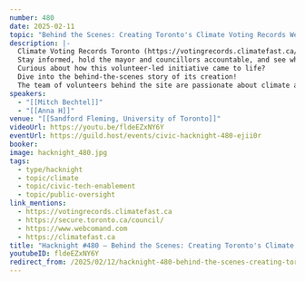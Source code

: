 ```yaml
---
number: 480
date: 2025-02-11
topic: "Behind the Scenes: Creating Toronto's Climate Voting Records Website"
description: |-
  Climate Voting Records Toronto (https://votingrecords.climatefast.ca/) is your go-to interactive tool for tracking how Toronto City Council votes on crucial climate and environmental policies.
  Stay informed, hold the mayor and councillors accountable, and see where they stand on key issues like transit, cycling, food, TransformTO, energy, climate justice, and more.
  Curious about how this volunteer-led initiative came to life?
  Dive into the behind-the-scenes story of its creation!
  The team of volunteers behind the site are passionate about climate action and government transparency.  This diverse group includes researchers, data analysts, a UX designer, web developers, policy advocates, and community organizers, all working together to track and present Toronto City Council’s climate-related voting records in an accessible way.
speakers:
  - "[[Mitch Bechtel]]"
  - "[[Anna H]]"
venue: "[[Sandford Fleming, University of Toronto]]"
videoUrl: https://youtu.be/fldeEZxNY6Y
eventUrl: https://guild.host/events/civic-hacknight-480-ejii0r
booker: 
image: hacknight_480.jpg
tags:
  - type/hacknight
  - topic/climate
  - topic/civic-tech-enablement
  - topic/public-oversight
link_mentions:
  - https://votingrecords.climatefast.ca
  - https://secure.toronto.ca/council/
  - https://www.webcomand.com
  - https://climatefast.ca
title: "Hacknight #480 – Behind the Scenes: Creating Toronto's Climate Voting Records Website"
youtubeID: fldeEZxNY6Y
redirect_from: /2025/02/12/hacknight-480-behind-the-scenes-creating-torontos-climate-voting-records-website/
---
```

